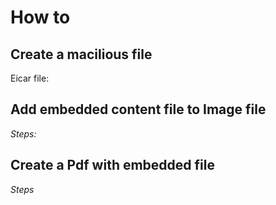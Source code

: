 # How to

## Create a macilious file


Eicar file:


## Add embedded content file to Image file

 *Steps:*


## Create a Pdf with embedded file

 *Steps*